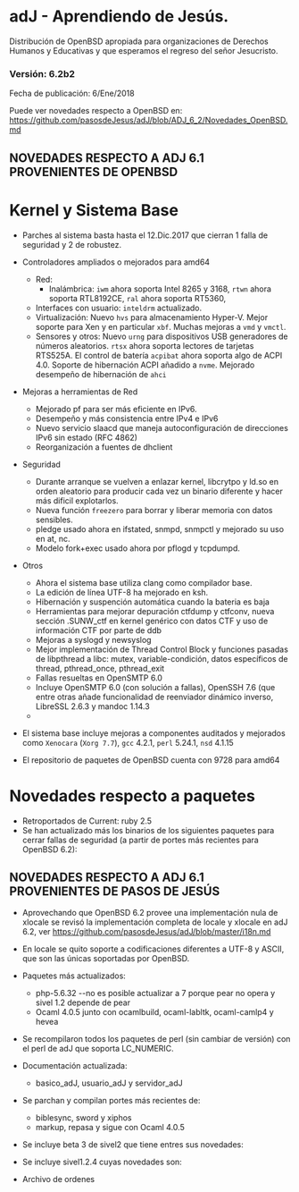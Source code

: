 # adJ - Aprendiendo de Jesús.
Distribución de OpenBSD apropiada para organizaciones de Derechos Humanos
y Educativas y que esperamos el regreso del señor Jesucristo.

### Versión: 6.2b2
Fecha de publicación: 6/Ene/2018

Puede ver novedades respecto a OpenBSD en:
  <https://github.com/pasosdeJesus/adJ/blob/ADJ_6_2/Novedades_OpenBSD.md>

## NOVEDADES RESPECTO A ADJ 6.1 PROVENIENTES DE OPENBSD

# Kernel y Sistema Base

* Parches al sistema basta hasta el 12.Dic.2017 que cierran 1 falla
  de seguridad y 2 de robustez.
* Controladores ampliados o mejorados para amd64
	* Red:
		* Inalámbrica: `iwm` ahora soporta Intel 8265 y 3168, 
		  `rtwn` ahora soporta RTL8192CE,  `ral` ahora soporta
		  RT5360, 
	* Interfaces con usuario: `inteldrm` actualizado.
	* Virtualización: Nuevo `hvs` para almacenamiento Hyper-V. Mejor
 	  soporte para Xen y en particular `xbf`. Muchas mejoras a 
	  `vmd` y `vmctl`.
	* Sensores y otros: Nuevo `urng` para dispositivos USB generadores de
	  números aleatorios. `rtsx` ahora soporta lectores de tarjetas 
	  RTS525A. El control de batería `acpibat`  ahora soporta algo de 
	  ACPI 4.0. Soporte de hibernación ACPI añadido a `nvme`. Mejorado 
	  desempeño de hibernación de `ahci`
* Mejoras a herramientas de Red
	* Mejorado pf para ser más eficiente en IPv6.
	* Desempeño y más consistencia entre IPv4 e IPv6
	* Nuevo servicio slaacd que maneja autoconfiguración de direcciones IPv6
	  sin estado (RFC 4862)
	* Reorganización a fuentes de dhclient
* Seguridad
	* Durante arranque se vuelven a enlazar kernel, libcrytpo y ld.so 
	  en orden aleatorio para producir cada vez un binario diferente 
	  y hacer más dificil explotarlos.  
	* Nueva función `freezero` para borrar y liberar memoria con datos 
	  sensibles.
	* pledge usado ahora en ifstated, snmpd, snmpctl y mejorado su uso
	  en at, nc.
	* Modelo fork+exec usado ahora por pflogd y  tcpdumpd.
* Otros
	* Ahora el sistema base utiliza clang como compilador base.
	* La edición de línea UTF-8 ha mejorado en ksh.
	* Hibernación y suspención automática cuando la bateria es baja
	* Herramientas para mejorar depuración ctfdump y ctfconv, nueva
 	  sección .SUNW_ctf en kernel genérico con datos CTF y uso
	  de información CTF por parte de ddb
	* Mejoras a syslogd y newsyslog
	* Mejor implementación de Thread Control Block y funciones pasadas
	  de libpthread a libc: mutex, variable-condición, datos específicos
	  de thread, pthread_once, pthread_exit
	* Fallas resueltas en OpenSMTP 6.0
	* Incluye OpenSMTP 6.0 (con solución a fallas), OpenSSH 7.6 (que 
	  entre otras añade funcionalidad de reenviador dinámico inverso,
	  LibreSSL 2.6.3 y  mandoc 1.14.3 
	* 

* El sistema base incluye mejoras a componentes auditados y mejorados 
  como ```Xenocara``` (```Xorg 7.7```), ```gcc``` 4.2.1, ```perl``` 5.24.1, 
  ```nsd``` 4.1.15
* El repositorio de paquetes de OpenBSD cuenta con 9728 para amd64


# Novedades respecto a paquetes 

* Retroportados de Current: ruby 2.5
* Se han actualizado más los binarios de los siguientes paquetes para
cerrar fallas de seguridad (a partir de portes más recientes para 
OpenBSD 6.2):

## NOVEDADES RESPECTO A ADJ 6.1 PROVENIENTES DE PASOS DE JESÚS

* Aprovechando que OpenBSD 6.2 provee una implementación nula de xlocale
  se revisó la implementación completa de locale y xlocale en adJ 6.2,
  ver https://github.com/pasosdeJesus/adJ/blob/master/i18n.md
* En locale se quito soporte a codificaciones diferentes a UTF-8 y ASCII,
  que son las únicas soportadas por OpenBSD.

* Paquetes más actualizados: 
	- php-5.6.32 --no es posible actualizar a 7 porque pear no opera y
		sivel 1.2 depende de pear
	- Ocaml 4.0.5 junto con ocamlbuild, ocaml-labltk, ocaml-camlp4 y hevea

* Se recompilaron todos los paquetes de perl (sin cambiar de versión) con
  el perl de adJ que soporta LC_NUMERIC.  

* Documentación actualizada:
	- basico_adJ, usuario_adJ y servidor_adJ

* Se parchan y compilan portes más recientes de:
	- biblesync, sword y xiphos
	- markup, repasa y sigue con Ocaml 4.0.5

* Se incluye beta 3 de sivel2 que tiene entres sus novedades:

* Se incluye sivel1.2.4 cuyas novedades son:

* Archivo de ordenes 


